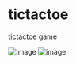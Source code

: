 # tictactoe
tictactoe game

![image](https://user-images.githubusercontent.com/123285424/213901572-57645dbf-3d11-4a7b-9149-81ee382a8770.png)
![image](https://user-images.githubusercontent.com/123285424/213901603-e0765881-5005-4c4a-8430-5c0b9871ccba.png)
